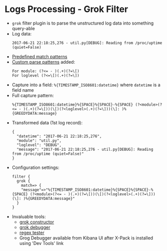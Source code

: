 # Logs Processing - Grok Filter #

* ```grok``` filter plugin is to parse the unstructured log data into something query-able
* Log data:
  ```
  2017-06-21 22:18:25,276 - util.py[DEBUG]: Reading from /proc/uptime (quiet=False)
  ```
* <a href="https://github.com/elastic/logstash/blob/v1.4.0/patterns/grok-patterns" target="_blank">Predefined match patterns</a>
* <a href="https://www.elastic.co/guide/en/logstash/current/plugins-filters-grok.html#_custom_patterns" target="_blank">Custom parse patterns</a> added:
  ```
  For module: (?<= - )(.+)(?=\[)
  For loglevel (?<=\[)(.+)(?=\])
  ```
* Capture into a field:  ```%{TIMESTAMP_ISO8601:datetime}``` where ```datetime``` is a field name
* Full capture pattern:
  ```
  %{TIMESTAMP_ISO8601:datetime}%{SPACE}%{SPACE}-%{SPACE} (?<module>(?<= - )(.+)(?=\[))(\[)(?<loglevel>(.+)(?=\]))(\]: )%{GREEDYDATA:message}
  ```
* Transformed data (1st log record):    
  ```
  {
    "datetime": "2017-06-21 22:18:25,276",
    "module": "util.py",
    "loglevel": "DEBUG",
    "message": "2017-06-21 22:18:25,276 - util.py[DEBUG]: Reading from /proc/uptime (quiet=False)"
  }
  ```
* Configuration settings:
  ```
  filter {
    grok {
      match=> {
      "message"=>"%{TIMESTAMP_ISO8601:datetime}%{SPACE}%{SPACE}-%{SPACE} (?<module>(?<= - )(.+)(?=\[))(\[)(?<loglevel>(.+)(?=\]))(\]: )%{GREEDYDATA:message}"
    }
  }
  ```
* Invaluable tools: 
  * <a href="http://grokconstructor.appspot.com/do/construction" target="_blank">grok constructor</a>
  * <a href="http://grokdebug.herokuapp.com/" target="_blank">grok debugger<a/>
  * <a href="https://regex101.com/" target="_blank">regex tester</a>
  * Grog Debugger available from Kibana UI after X-Pack is installed using 'Dev Tools' link